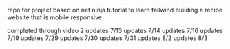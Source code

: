 repo for project based on net ninja tutorial to learn tailwind building a recipe website that is mobile responsive

completed through video 2
updates 7/13
updates 7/14
updates 7/16
updates 7/19
updates 7/29
updates 7/30
updates 7/31
updates 8/2
updates 8/3
